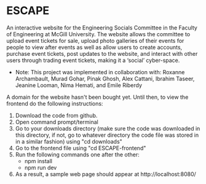 # ESCAPE
An interactive website for the Engineering Socials Committee in the Faculty of Engineering at McGill University.
The website allows the committee to upload event tickets for sale, upload photo galleries of their events for people to view after events as well as allow users to create accounts, purchase event tickets, post updates to the website, and interact with other users through trading event tickets, making it a ‘social’ cyber-space.

- Note: This project was implemented in collaboration with: Roxanne Archambault, Murad Gohar, Pinak Ghosh, Alex Cattani, Ibrahim Taseer, Jeanine Looman, Nima Hemati, and Emile Riberdy

A domain for the website hasn't been bought yet. Until then, to view the frontend do the following instructions:

1. Download the code from github.
2. Open command prompt/terminal
3. Go to your downloads directory (make sure the code was downloaded in this directory, if not, go to whatever directory the code file was stored in in a similar fashion) using "cd downloads"
4. Go to the frontend file using "cd ESCAPE-frontend"
5. Run the following commands one after the other:
   - npm install
   -  npm run dev
6. As a result, a sample web page should appear at http://localhost:8080/




